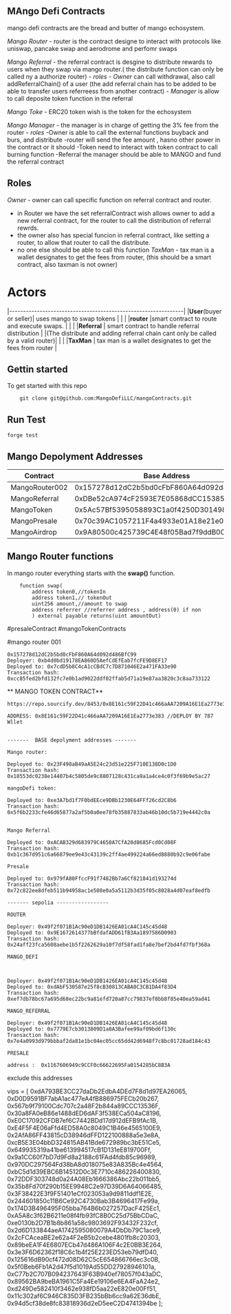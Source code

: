 ## MAngo Defi Contracts
mango defi contracts are the bread and butter of mango echosystem.

*Mango Router* - router is the contract designe to interact with protocols like uniswap, pancake swap and aerodrome and perfomr swaps

*Mango Referral* - the referral contract is desgine to distribute rewards to users when they swap via mango router.( the distribute function can only be called ny a authorize router)
    - *roles*
    - *Owner* can call withdrawal, also call addReferralChain() of a user
    (the add referral chain has to be added to be able to transfer users referreess from another contract)
    - *Manager* is allow to call deposite token function in the referral


*Mango Toke* - ERC20 token wish is the token for the echosystem

*Mango Manager* - the manager is in charge of getting the 3% fee from the router
    - *roles*
    -Owner is able to call the external functions buyback and burs, and distribute
    -router will send the fee amount , hasno other power in the contract or it should
    -Token need to interact with token contract to call burning function
    -Referral the manager should be able to MANGO and fund the referral contract

## Roles

*Owner* - owner can call specific function on referral contract and router. 
- in Router we have the set referralContract wish allows owner to add a new referral contract, for the router to call the distribution of referral rewrds.
- the owner also has special funcion in referral contract, like setting a router, to allow that router to call the distribute.
- no one else should be able to call this function
*TaxMan* - tax man is a wallet designates to get the fees from router, (this should be a smart contract, also taxman is not owner)
# Actors
|---------------------------------------------------------------|
|**User**(buyer or seller)| uses mango to swap tokens           |
|                                                                |
|**router**  |smart contract to route and execute swaps.         |
|                                                                 |
|**Referral** | smart contract to handle referral distribution    |
|(The distribute and adding referral chain cant only be called by a valid router)|
|                                                                        |
|**TaxMan** | tax man is a wallet designates to get the fees from router |
                                                         
## Gettin started

To get started with this repo
```
    git clone git@github.com:MangoDefiLLC/mangoContracts.git
```
## Run Test
```
forge test
```


## Mango Depolyment Addresses

| Contract         | Base Address                            | Bsc Address                             |
|------------------|-----------------------------------------|-----------------------------------------|
| MangoRouter002   | 0x157278d12dC2b5bd0cFbF860A64d092d486BfC99 | 0x71978719Fe4103B49bD3d7711eB22421f0410030  |
| MangoReferral    | 0xDBe52cA974cF2593E7E05868dCC15385BD9ef35C | NA                                          |
| MangoToken       | 0x5Ac57Bf5395058893C1a0f4250D301498DCB11fC | NA                                          |
| MangoPresale     | 0x70c39AC1057211F4a4933e01A18e21e06d88E888 | NA                                          |
| MangoAirdrop     | 0x9A80500c425739C4E48f05Bad7f9ddB0CAAe88f0 | NA                                          |

## Mango Router functions
In mango router everything starts with the **swap()** function.

```
    function swap(
        address token0,//tokenIn
        address token1,// tokenOut
        uint256 amount,//amount to swap
        address referrer //referrer address , address(0) if non
        ) external payable returns(uint amountOut)
```


#presaleContract
#mangoTokenContracts

#mango router 001
```
0x157278d12dC2b5bd0cFbF860A64d092d486BfC99
Deployer: 0xb4d0bd19178EA860D5AefCdEfEab7fcFE9D8EF17
Deployed to: 0x7cdD5b8C4cA1cCBdC7c7D871046E2a471FA33e90
Transaction hash: 0xcc85fed2bfd132fc7e0b1ad9022ddf02ffab5d71a19e87aa3820c3c8aa733122
```
** MANGO TOKEN CONTRACT**
```
https://repo.sourcify.dev/8453/0x8E161c59F22D41c466aAA7209A16E1Ea2773e383

ADDRESS: 0x8E161c59F22D41c466aAA7209A16E1Ea2773e383 //DEPLOY BY 787 Wllet
```


```

-------  BASE depolyment addresses -------

Mango router:

Deployed to: 0x23F498aB49aA5E24c23d51e225F710E138D0c1D0
Transaction hash: 0x18553dc0238e14407b4c5805de9c8807128c431ca9a1a4ce4c0f3f69b9e5ac27

mangoDefi token:

Deployed to: 0xe3A7bd1f7F0bdEEce9DBb1230E64FFf26cd2C8b6
Transaction hash: 0x5f6b2233cfe46d65877a2af5b0a0ee78fb35887833ab46b10dc5b719e4442c0a


Mango Referral

Deployed to: 0xACAB329d683979C4650A7CfA20d8685Fcd0Cd08F
Transaction hash: 0xb1c367d951c6a66879ee9e43c43139c2ff4ae499224a66ed8880b92c9e06fabe

Presale

Deployed to: 0x979fA80FfccF91f7482Bb7a6Cf821841d193274d
Transaction hash: 0x72c822ee8dfeb511b94958ac1e508e0a5a5112b3d35f05c8028a4d07eaf8edfb

------- sepolia -----------------

ROUTER

Deployer: 0x49f2f071B1Ac90eD1DB1426EA01cA4C145c45d48
Deployed to: 0x9E1672614377bBfdafADD61fB3Aa1897586D0903
Transaction hash: 0x24aff23fca5608aebe1b5f2262629a10f7df58fad1fa8e7bef2bd4fd7fbf368a

MANGO_DEFI



Deployer: 0x49f2f071B1Ac90eD1DB1426EA01cA4C145c45d48
Deployed to: 0xdAbF530587e25f8cB30813CABA0C3CB1DA4f83D4
Transaction hash: 0xef7db78bc67a695d68ec22bc9a81efd720a87cc79837ef8bb8f85e40ea59ad41

MANGO_REFERRAL

Deployer: 0x49f2f071B1Ac90eD1DB1426EA01cA4C145c45d48
Deployed to: 0x7779E7cb3013809D1a8A3Bafee99af09bd6f130c
Transaction hash: 0x7e4a0993d979bbbaf2da81e1bc04ec05cc65dd42d6948f7c8bc01728ad184c43

PRESALE

address :  0x1167606949c9CCF0c66622695Fa0154285bC8B3A
```



exclude this addresses

vips = [
            0xdA793BE3CC27daDb2EdbA4DEd7F8d1d97EA26065,
            0xD0D9591BF7abA1ac477eA4fB886975FECb20b267,
            0x567b9f79100Cdc707c2a48F2b844a89CCC13536F,
            0x30a8FA0eB86e1488dED6dAF3f538ECa504aC8196,
            0xE0C17092CFDB7ef6C7442BDd17d912dEFB9fAc1B,
            0xE4F5F4E06aFfd4ED58A0c8049C1B46e4565100E9,
            0x2AfA86FF43815cD38946dFFD122100888a5e3e8A,
            0xcB5E3E04bbD324815AB41Bde672989bc3bE51Ce5,
            0x649935319a41be613994517cB1D131eE819700Ff,
            0x9a1CC60f7bD7d9Fd8a2188c61FAd4fdb85c96989,
            0x970DC297564Fd38bA8d018075e83A835Bc4e4564,
            0xbC5d1d39EBC6B14512D0c3E7710c486226400830,
            0x72DDF303748d0a24A08Eb1666386Abc22b011bb5,
            0x35b8Fd70f290b15EE9948C2e97D39D6A64066485,
            0x3F38422E3f9F51401eCf023053a9d9811ddf1E2E,
            0x244601850c11B6Ce92C4730Bab3B4696417Fe99a,
            0x174D3B496495F05bba764B6b027257DacF425Ec1,
            0xA5A8c3f62B6211e08f4fb93fC8B0C25d75BbCDaC,
            0xe0130b2D7B1b8b861a58c9803692F93432F232cf,
            0x2d6D133844aeA1742595080079A4DbDb79C1ace9,
            0x2cFCAceaBE2e62a4F2eB5b2cebe4801fb8c20303,
            0x89beEA1F4E6807ECb47d486A106F4c2E0BB3E264,
            0x3e3F6D62362f18C6c1b4f25E223ED53eb79dfD40,
            0x125616dB90cf472d08D62C5cE654866766ec3c0B,
            0x5f0Beb6Fb1A2d47f5d1019Ad55DD27928946101a,
            0xC77b2C707B094237643F63B940ef78057f043aDC,
            0x89562BA9beBA1961C5Fa4Ee19106e6EA4FaA24e2,
            0xd249De582410f3462e938fD5aa22eE820e00Ff51,
            0x11c302af6C946C835D3FB235bBb6cc9a62E36dbE,
            0x94d5cf38de8fc83818936d2eD5eeC2D4741394be
        ];
